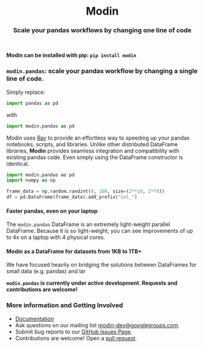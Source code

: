 <h1 align="center">Modin</h1>
<h3 align="center">Scale your pandas workflows by changing one line of code</h3>

<p align="center">
<a href="https://travis-ci.com/modin-project/modin"><img alt="" src="https://travis-ci.com/modin-project/modin.svg?branch=master"></a>
<a href="https://modin.readthedocs.io/en/latest/?badge=latest"><img alt="" src="https://readthedocs.org/projects/modin/badge/?version=latest"></a>
<a href="https://badge.fury.io/py/modin"><img alt="" src="https://badge.fury.io/py/modin.svg"></a>
<a href="https://github.com/ambv/black"><img alt="" src="https://img.shields.io/badge/code%20style-black-000000.svg"></a>
</p>

**Modin can be installed with pip: `pip install modin`**

### `modin.pandas`: scale your pandas workflow by changing a single line of code.

<p align="left">Simply replace:</p>

```python
import pandas as pd
```
<p align="left">with</p>

```python
import modin.pandas as pd
```

Modin uses [Ray](https://github.com/ray-project/ray/) to provide an effortless way to 
speeding up your pandas notebooks, scripts, and libraries. Unlike other distributed
DataFrame libraries, **Modin** provides seamless integration and compatibility with
existing pandas code. Even simply using the DataFrame constructor is identical.

```python
import modin.pandas as pd
import numpy as np

frame_data = np.random.randint(0, 100, size=(2**10, 2**8))
df = pd.DataFrame(frame_data).add_prefix("col_")
```

#### Faster pandas, even on your laptop

The `modin.pandas` DataFrame is an extremely light-weight parallel DataFrame. Because it 
is so light-weight, you can see improvements of up to 4x on a laptop with 4 physical 
cores.

#### Modin as a DataFrame for datasets from 1KB to 1TB+ 

We have focused heavily on bridging the solutions between DataFrames for small data 
(e.g. pandas) and lar

**`modin.pandas` is currently under active development. Requests and contributions are welcome!**

### More information and Getting Involved

- [Documentation](https://modin.readthedocs.io/en/latest/)
- Ask questions on our mailing list [modin-dev@googlegroups.com](https://groups.google.com/forum/#!forum/modin-dev).
- Submit bug reports to our [GitHub Issues Page](https://github.com/modin-project/modin/issues).
- Contributions are welcome! Open a [pull request](https://github.com/modin-project/modin/pulls).
